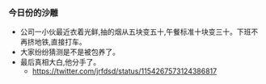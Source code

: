 ### 今日份的沙雕
- 公司一小伙最近衣着光鲜,抽的烟从五块变五十,午餐标准十块变三十。下班不再挤地铁,直接打车。
- 大家纷纷猜测是不是被包养了。
- 最后真相大白,他分手了。
  - https://twitter.com/jrfdsd/status/1154267573124386817